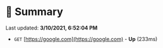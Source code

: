 # 📖 Summary
Last updated: **3/10/2021, 6:52:04 PM**

- `GET` [https://google.com](https://google.com) - **Up** (233ms)
